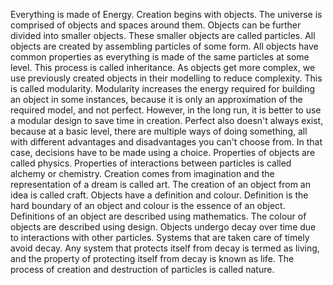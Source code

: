 Everything is made of Energy.
Creation begins with objects.
The universe is comprised of objects and spaces around them.
Objects can be further divided into smaller objects.
These smaller objects are called particles.
All objects are created by assembling particles of some form.
All objects have common properties as everything is made of the same particles at some level. This process is called inheritance.
As objects get more complex, we use previously created objects in their modelling to reduce complexity. This is called modularity.
Modularity increases the energy required for building an object in some instances, because it is only an approximation of the required model, and not perfect. However, in the long run, it is better to use a modular design to save time in creation. Perfect also doesn't always exist, because at a basic level, there are multiple ways of doing something, all with different advantages and disadvantages you can't choose from. In that case, decisions have to be made using a choice.
Properties of objects are called physics.
Properties of interactions between particles is called alchemy or chemistry.
Creation comes from imagination and the representation of a dream is called art.
The creation of an object from an idea is called craft.
Objects have a definition and colour.
Definition is the hard boundary of an object and colour is the essence of an object.
Definitions of an object are described using mathematics.
The colour of objects are described using design.
Objects undergo decay over time due to interactions with other particles.
Systems that are taken care of timely avoid decay.
Any system that protects itself from decay is termed as living, and the property of protecting itself from decay is known as life.
The process of creation and destruction of particles is called nature.